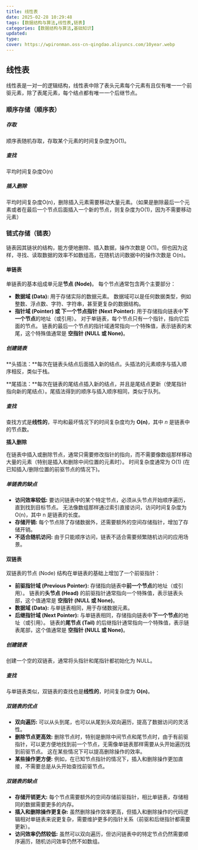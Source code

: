 ```yaml
---
title: 线性表
date: 2025-02-28 10:29:48
tags: [数据结构与算法,线性表,链表]
categories: [数据结构与算法,基础知识]
updated: 
type: 
cover: https://wpironman.oss-cn-qingdao.aliyuncs.com/10year.webp
---
```


## 线性表

线性表是⼀对⼀的逻辑结构，线性表中除了表头元素每个元素有且仅有唯⼀⼀个前驱元素，除了表尾元素，每个结点都有唯⼀⼀个后继节点。

### 顺序存储（顺序表）

##### 存取

顺序表随机存取，存取某个元素的时间复杂度为O(1)。

##### 查找

平均时间复杂度O(n)

##### 插入删除

平均时间复杂度O(n)，删除插⼊元素需要移动⼤量元素。（如果是删除最后⼀个元素或者在最后⼀个节点后⾯插⼊⼀个新的节点，则复杂度为O(1)，因为不需要移动元素）

### 链式存储（链表）

链表因其链状的结构，能方便地删除、插入数据，操作次数是 O(1)。但也因为这样，寻找、读取数据的效率不如数组高，在随机访问数据中的操作次数是 O(n)。

#### 单链表

单链表的基本组成单元是**节点 (Node)**。 每个节点通常包含两个主要部分：

- **数据域 (Data):** 用于存储实际的数据元素。 数据域可以是任何数据类型，例如整数、浮点数、字符、字符串，甚至更复杂的数据结构。
- **指针域 (Pointer) 或 下一个节点指针 (Next Pointer):**  用于存储指向链表中**下一个节点**的地址（或引用）。  对于单链表，每个节点只有一个指针，指向它后面的节点。  链表的最后一个节点的指针域通常指向一个特殊值，表示链表的末尾，这个特殊值通常是 **空指针 (NULL 或 None)**。

##### 创建链表

**头插法：**每次在链表头结点后⾯插⼊新的结点。头插法的元素顺序与插⼊顺序相反，类似于栈。

**尾插法：**每次在链表的尾结点插⼊新的结点，并且是尾结点更新（使尾指针指向新的尾结点）。尾插法得到的顺序与插⼊顺序相同，类似于队列。

##### 查找

查找方式是**线性的**，平均和最坏情况下的时间复杂度均为 **O(n)**，其中 *n* 是链表中的节点数。

**插入删除**

在链表中插入或删除节点，通常只需要修改指针的指向，而不需要像数组那样移动大量的元素（特别是插入和删除中间位置的元素时）。  时间复杂度通常为 O(1) (在已知插入/删除位置的前驱节点的情况下)。

##### 单链表的缺点

- **访问效率较低:**  要访问链表中的某个特定节点，必须从头节点开始顺序遍历，直到找到目标节点。  无法像数组那样通过索引直接访问，访问时间复杂度为 O(n)，其中 n 是链表的长度。
- **存储开销:**  每个节点除了存储数据外，还需要额外的空间存储指针，增加了存储开销。
- **不适合随机访问:** 由于只能顺序访问，链表不适合需要频繁随机访问的应用场景。

#### 双链表

双链表的节点 (Node) 结构在单链表的基础上增加了一个前驱指针：

- **前驱指针域 (Previous Pointer):**  存储指向链表中**前一个节点**的地址（或引用）。 链表的**头节点 (Head)** 的前驱指针通常指向一个特殊值，表示链表头部，这个值通常是 **空指针 (NULL 或 None)**。
- **数据域 (Data):**  与单链表相同，用于存储数据元素。
- **后继指针域 (Next Pointer):**  与单链表相同，存储指向链表中**下一个节点**的地址（或引用）。 链表的**尾节点 (Tail)** 的后继指针通常指向一个特殊值，表示链表尾部，这个值通常是 **空指针 (NULL 或 None)**。

##### 创建链表

创建一个空的双链表，通常将头指针和尾指针都初始化为 NULL。

##### 查找

与单链表类似，双链表的查找也是**线性的**，时间复杂度为 **O(n)**。

##### 双链表的优点

- **双向遍历:**  可以从头到尾，也可以从尾到头双向遍历，提高了数据访问的灵活性。
- **删除节点更高效:**  删除节点时，特别是删除中间节点和尾节点时，由于有前驱指针，可以更方便地找到前一个节点，无需像单链表那样需要从头开始遍历找到前驱节点。 这在某些情况下可以提高删除操作的效率。
- **某些操作更方便:**  例如，在已知节点指针的情况下，插入和删除操作更加直接，不需要总是从头开始查找前驱节点。

##### 双链表的缺点

- **存储开销更大:**  每个节点需要额外的空间存储前驱指针，相比单链表，存储相同的数据需要更多的内存。
- **插入和删除操作更复杂:**  虽然删除操作效率更高，但插入和删除操作的代码逻辑相对单链表来说更复杂，需要维护更多的指针关系（前驱和后继指针都需要更新）。
- **访问效率仍然较低:**  虽然可以双向遍历，但访问链表中的特定节点仍然需要顺序遍历，随机访问效率仍然不如数组。









